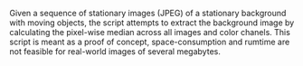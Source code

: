 Given a sequence of stationary images (JPEG) of a stationary background with moving objects, the script attempts to extract the 
background image by calculating the pixel-wise median across all images and color chanels. This script is meant as a proof of 
concept, space-consumption and rumtime are not feasible for real-world images of several megabytes. 
